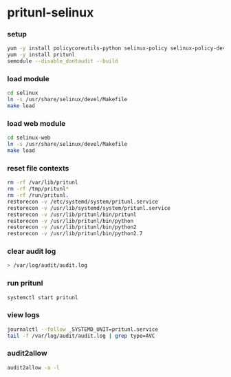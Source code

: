 # pritunl-selinux

### setup

```bash
yum -y install policycoreutils-python selinux-policy selinux-policy-devel policycoreutils-newrole policycoreutils-seinfo setools-console
yum -y install pritunl
semodule --disable_dontaudit --build
```

### load module

```bash
cd selinux
ln -s /usr/share/selinux/devel/Makefile
make load
```

### load web module

```bash
cd selinux-web
ln -s /usr/share/selinux/devel/Makefile
make load
```

### reset file contexts

```bash
rm -rf /var/lib/pritunl
rm -rf /tmp/pritunl*
rm -rf /run/pritunl.
restorecon -v /etc/systemd/system/pritunl.service
restorecon -v /usr/lib/systemd/system/pritunl.service
restorecon -v /usr/lib/pritunl/bin/pritunl
restorecon -v /usr/lib/pritunl/bin/python
restorecon -v /usr/lib/pritunl/bin/python2
restorecon -v /usr/lib/pritunl/bin/python2.7
```

### clear audit log

```bash
> /var/log/audit/audit.log
```

### run pritunl

```bash
systemctl start pritunl
```

### view logs

```bash
journalctl --follow _SYSTEMD_UNIT=pritunl.service
tail -f /var/log/audit/audit.log | grep type=AVC
```

### audit2allow

```bash
audit2allow -a -l
```

